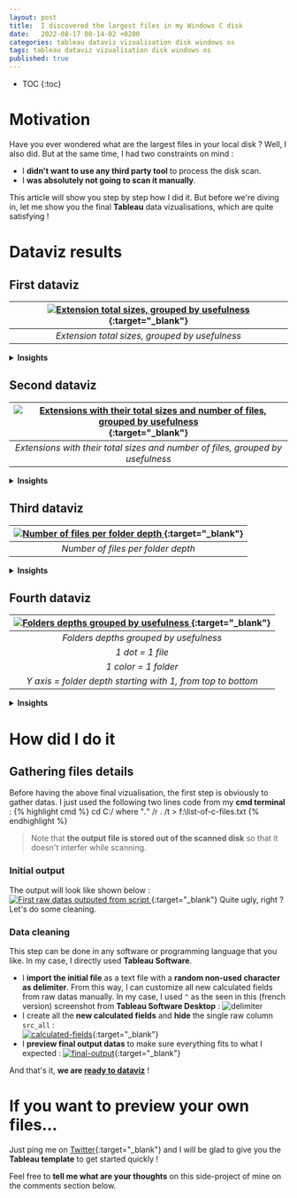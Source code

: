 ```yaml
---
layout: post
title:  I discovered the largest files in my Windows C disk
date:   2022-08-17 08-14-02 +0200
categories: tableau dataviz vizualisation disk windows os 
tags: tableau dataviz vizualisation disk windows os 
published: true
---
```



* TOC
{:toc}

# Motivation

Have you ever wondered what are the largest files in your local disk ? Well, I also did. But at the same time, I had two constraints on mind :
- I **didn't want to use any third party tool** to process the disk scan.
- I **was absolutely not going to scan it manually**.

This article will show you step by step how I did it. But before we're diving in, let me show you the final **Tableau** data vizualisations, which are quite satisfying !

# Dataviz results

## First dataviz

| [   ![Extension total sizes, grouped by usefulness][summary]   ][summary]{:target="_blank"}
|:--:| 
| *Extension total sizes, grouped by usefulness* |

  
<details markdown=block>
<summary markdown=span><strong>Insights</strong></summary>
- There are **a lot** of files without any extension (clear blue on the left-hand side).
- The **ucas** files from Unreal Engine archives actually make sense, as I do play **Fortnite**.
- The **vsix** files are some visual code extensions. I still wonder how they came into my computer, **I only use Sublime text as main editor**...
- I didn't realize how big my **png photos** were until this chart showed it up.
</details>
	



## Second dataviz

| [   ![Extensions with their total sizes and number of files, grouped by usefulness][extensions]   ][extensions]{:target="_blank"}
|:--:| 
| *Extensions with their total sizes and number of files, grouped by usefulness* |

  
<details markdown=block>
<summary markdown=span><strong>Insights</strong></summary>
- On average, **OS files** are **bigger** than non-OS ones.
- There are **more than 150k files without any extension** (I assumed they are for the OS but who knows?).
- There are **only 171 ucas files**, which means that **1 ucas file is larger than the average**.
- I honestly **should remove the useless 2Gb used by vsix** files.
</details>
	
## Third dataviz


| [   ![Number of files per folder depth][files-depth]   ][files-depth]{:target="_blank"}
|:--:| 
| *Number of files per folder depth* |



  
<details markdown=block>
<summary markdown=span><strong>Insights</strong></summary>
- There are **24 levels of folders**, where the first one is the disk itself `C:/`.
- **Most used directories** are generally **between 4th and 12th depth**.
- **6th level don't contain a lot of files** : there must be only subdirectories in this folder depth.
</details>
	

## Fourth dataviz

| [   ![Folders depths grouped by usefulness][folders-depths]   ][folders-depths]{:target="_blank"}
|:--:| 
|*Folders depths grouped by usefulness*
|*1 dot = 1 file*  
|*1 color = 1 folder*  
|*Y axis = folder depth starting with 1, from top to bottom* |   

  
<details markdown=block>
<summary markdown=span><strong>Insights</strong></summary>
- The far we go down (to **greater directories depth**), the **less are the amount of files**.
- Empty spaces that are created in non-OS files stand for **exclusive OS folders**.
- **Among OS files**, those large lined-up areas stand for **Microsoft Services** files :   
	![os-folder-1][os-folder-1] ![os-folder-2][os-folder-2] 
- **Among non-OS files**, the large pink and green lines stands for `%AppData%` subfolders, where all **caching** processes are happening and stored :   
	![pink-line][pink-line]

</details>
	


# How did I do it
## Gathering files details
Before having the above final vizualisation, the first step is obviously to gather datas. I just used the following two lines code from my **cmd terminal** :
{% highlight cmd %}
cd C:/
where "*.*" /r . /t > f:\list-of-c-files.txt 
{% endhighlight %}

> Note that **the output file is stored out of the scanned disk** so that it doesn't interfer while scanning.

### Initial output
The output will look like shown below :
[   ![First raw datas outputed from script][initial-output]   ][initial-output]{:target="_blank"}
Quite ugly, right ? Let's do some cleaning.

### Data cleaning
This step can be done in any software or programming language that you like. In my case, I directly used **Tableau Software**.   

- I **import the initial file** as a text file with a **random non-used character as delimiter**. From this way, I can customize all new calculated fields from raw datas manually. In my case, I used `^` as the seen in this (french version) screenshot from **Tableau Software Desktop** : ![delimiter][delimiter]
- I create all the **new calculated fields** and **hide** the single raw column `src_all` :   
[![calculated-fields][calculated-fields]][calculated-fields]{:target="_blank"}
- I **preview final output datas** to make sure everything fits to what I expected :
[![final-output][final-output]][final-output]{:target="_blank"}


And that's it, **we are [ready to dataviz](#dataviz-results)** !

# If you want to preview your own files...
Just ping me on [Twitter](https://twitter.com/jadyrama){:target="_blank"} and I will be glad to give you the **Tableau template** to get started quickly !

Feel free to **tell me what are your thoughts** on this side-project of mine on the comments section below.


[baseimg]: ../assets/img/2022-08-17/
[summary]: ../assets/img/2022-08-17/summary.png
[extensions]: ../assets/img/2022-08-17/most-used-extensions.png
[folders-depths]: ../assets/img/2022-08-17/folders-depths.png
[files-depth]: ../assets/img/2022-08-17/files-depth.png
[pink-line]: ../assets/img/2022-08-17/pink-line.png
[os-folder-1]: ../assets/img/2022-08-17/os-folder-1.png
[os-folder-2]: ../assets/img/2022-08-17/os-folder-2.png
[delimiter]: ../assets/img/2022-08-17/delimiter.png
[calculated-fields]: ../assets/img/2022-08-17/calculated-fields.png
[final-output]: ../assets/img/2022-08-17/final-output.png

[initial-output]: ../assets/img/2022-08-17/first-raw-datas.png

